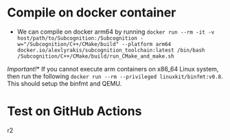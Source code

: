 # Compile on docker container

* We can compile on docker arm64 by running `docker run --rm -it -v host/path/to/Subcognition:/Subcognition -w="/Subcognition/C++/CMake/build" --platform arm64  docker.io/alexlyrakis/subcognition_toolchain:latest /bin/bash /Subcognition/C++/CMake/build/run_CMake_and_make.sh`

*Important!** If you cannot execute arm containers on x86_64 Linux system, then run the following `docker run --rm --privileged linuxkit/binfmt:v0.8`. This should setup the binfmt and QEMU.

# Test on GitHub Actions
r2
